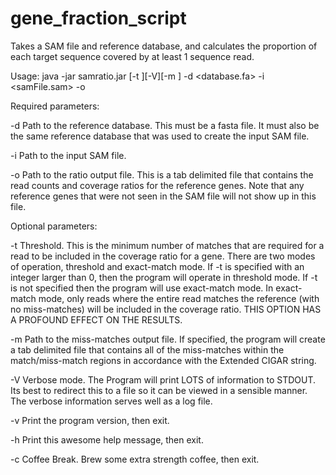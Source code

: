 # gene_fraction_script
Takes a SAM file and reference database, and calculates the proportion of each target sequence covered by at least 1 sequence read.

Usage:  java -jar samratio.jar [-t <int>][-V][-m <missMatchesOutFile>] -d <database.fa> -i <samFile.sam> -o <outputFile>

Required parameters:

  -d   Path to the reference database. This must be a fasta file. It must also be the same reference database that was used to create the input SAM file.
  
  -i   Path to the input SAM file.
  
  -o   Path to the ratio output file. This is a tab delimited file that contains the read counts and coverage ratios for the reference genes.  Note that any reference genes that were not seen in the SAM file will not show up in this file.

Optional parameters:

  -t   Threshold. This is the minimum number of matches that are required for a read to be included in the coverage ratio for a gene. There are two modes of operation, threshold and exact-match mode. If -t <int> is specified with an integer larger than 0, then the program will operate in threshold mode. If -t is not specified then the program will use exact-match mode. In exact-match mode, only reads where the entire read matches the reference (with no miss-matches) will be included in the coverage ratio. THIS OPTION HAS A PROFOUND EFFECT ON THE RESULTS.
  
  -m   Path to the miss-matches output file. If specified, the program will create a tab delimited file that contains all of the miss-matches within the match/miss-match regions in accordance with the Extended CIGAR string.
  
  -V   Verbose mode.  The Program will print LOTS of information to STDOUT. Its best to redirect this to a file so it can be viewed in a sensible manner. The verbose information serves well as a log file.
  
  -v   Print the program version, then exit.
  
  -h   Print this awesome help message, then exit.
  
  -c   Coffee Break.  Brew some extra strength coffee, then exit.
